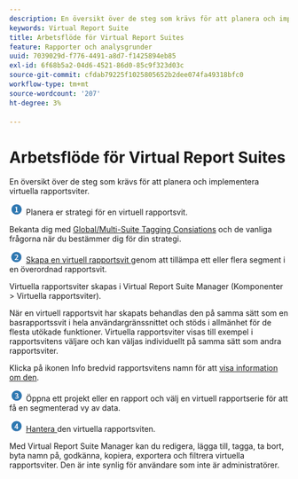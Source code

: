 ```yaml
---
description: En översikt över de steg som krävs för att planera och implementera virtuella rapportsviter.
keywords: Virtual Report Suite
title: Arbetsflöde för Virtual Report Suites
feature: Rapporter och analysgrunder
uuid: 7039029d-f776-4491-a8d7-f1425894eb85
exl-id: 6f68b5a2-04d6-4521-86d0-85c9f323d03c
source-git-commit: cfdab79225f1025805652b2dee074fa49318bfc0
workflow-type: tm+mt
source-wordcount: '207'
ht-degree: 3%

---
```


# Arbetsflöde för Virtual Report Suites

En översikt över de steg som krävs för att planera och implementera virtuella rapportsviter.

![](assets/step1_icon.png) Planera er strategi för en virtuell rapportsvit.

Bekanta dig med [Global/Multi-Suite Tagging Consiations](/help/components/vrs/vrs-considerations.md) och de vanliga frågorna när du bestämmer dig för din strategi.

![](assets/step2_icon.png) [Skapa en virtuell rapportsvit ](/help/components/vrs/c-workflow-vrs/vrs-create.md) genom att tillämpa ett eller flera segment i en överordnad rapportsvit.

Virtuella rapportsviter skapas i Virtual Report Suite Manager (Komponenter > Virtuella rapportsviter).

När en virtuell rapportsvit har skapats behandlas den på samma sätt som en basrapportssvit i hela användargränssnittet och stöds i allmänhet för de flesta utökade funktioner. Virtuella rapportsviter visas till exempel i rapportsvitens väljare och kan väljas individuellt på samma sätt som andra rapportsviter.

Klicka på ikonen Info bredvid rapportsvitens namn för att [visa information om den](/help/components/vrs/c-workflow-vrs/vrs-view.md).

![](assets/step3_icon.png) Öppna ett projekt eller en rapport och välj en virtuell rapportserie för att få en segmenterad vy av data.

![](assets/step4_icon.png) [Hantera ](/help/components/vrs/c-workflow-vrs/vrs-manage.md) den virtuella rapportsviten.

Med Virtual Report Suite Manager kan du redigera, lägga till, tagga, ta bort, byta namn på, godkänna, kopiera, exportera och filtrera virtuella rapportsviter. Den är inte synlig för användare som inte är administratörer.
